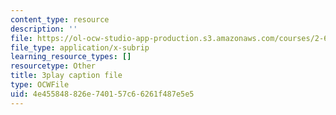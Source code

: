 ```yaml
---
content_type: resource
description: ''
file: https://ol-ocw-studio-app-production.s3.amazonaws.com/courses/2-627-fundamentals-of-photovoltaics-fall-2013/4e455848826e740157c66261f487e5e5_KUjWMEBSS8Q.srt
file_type: application/x-subrip
learning_resource_types: []
resourcetype: Other
title: 3play caption file
type: OCWFile
uid: 4e455848-826e-7401-57c6-6261f487e5e5
---
```

